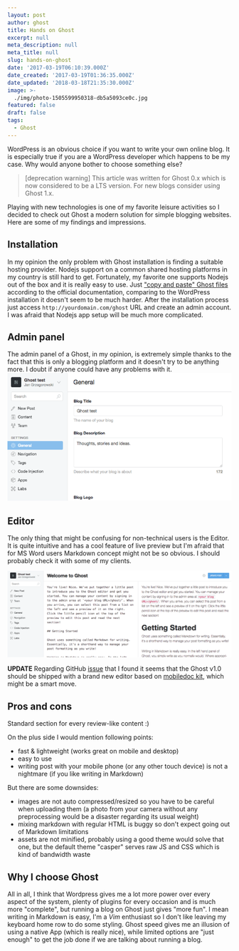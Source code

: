 ```yaml
---
layout: post
author: ghost
title: Hands on Ghost
excerpt: null
meta_description: null
meta_title: null
slug: hands-on-ghost
date: '2017-03-19T06:10:39.000Z'
date_created: '2017-03-19T01:36:35.000Z'
date_updated: '2018-03-18T21:35:30.000Z'
image: >-
  ./img/photo-1505599950318-db5a5093ce0c.jpg
featured: false
draft: false
tags:
  - Ghost
---
```

WordPress is an obvious choice if you want to write your own online blog. It is especially true if you are a WordPress developer which happens to be my case. Why would anyone bother to choose something else?

> [deprecation warning] This article was written for Ghost 0.x which is now considered to be a LTS version. For new blogs consider using Ghost 1.x.

Playing with new technologies is one of my favorite leisure activities so I decided to check out Ghost a modern solution for simple blogging websites. Here are some of my findings and impressions.

## Installation
In my opinion the only problem with Ghost installation is finding a suitable hosting provider. Nodejs support on a common shared hosting platforms in my country is still hard to get. Fortunately, my favorite one supports Nodejs out of the box and it is really easy to use. Just ["copy and paste" Ghost files](http://ghost.grzegorowski.com/setup-ghost-blog-on-mydevil-net/) according to the official documentation, comparing to the WordPress installation it doesn't seem to be much harder. After the installation process just access `http://yourdomain.com/ghost` URL and create an admin account. I was afraid that Nodejs app setup will be much more complicated.

## Admin panel
The admin panel of a Ghost, in my opinion, is extremely simple thanks to the fact that this is only a blogging platform and it doesn't try to be anything more. I doubt if anyone could have any problems with it.
![Ghost admin panel view](./img/screen-shot-2017-03-18-at-23.16.26.png)

## Editor
The only thing that might be confusing for non-technical users is the Editor. It is quite intuitive and has a cool feature of live preview but I'm afraid that for MS Word users Markdown concept might not be so obvious. I should probably check it with some of my clients.

![](./img/screen-shot-2017-03-18-at-23.22.15.png)

**UPDATE** Regarding GitHub [issue](https://github.com/TryGhost/Ghost/issues/7429) that I found it seems that the Ghost v1.0 should be shipped with a brand new editor based on [mobiledoc kit](https://github.com/bustlelabs/mobiledoc-kit), which might be a smart move.

## Pros and cons
Standard section for every review-like content :)

On the plus side I would mention following points:

- fast & lightweight (works great on mobile and desktop)
- easy to use
- writing post with your mobile phone (or any other touch device) is not a nightmare (if you like writing in Markdown)

But there are some downsides:

- images are not auto compressed/resized so you have to be careful when uploading them (a photo from your camera without any preprocessing would be a disaster regarding its usual weight)
- mixing markdown with regular HTML is buggy so don't expect going out of Markdown limitations
- assets are not minified, probably using a good theme would solve that one, but the default theme "casper" serves raw JS and CSS which is kind of bandwidth waste

## Why I choose Ghost

All in all, I think that Wordpress gives me a lot more power over every aspect of the system, plenty of plugins for every occasion and is much more "complete", but running a blog on Ghost just gives "more fun". I mean writing in Markdown is easy, I'm a *Vim* enthusiast so I don't like leaving my keyboard home row to do some styling. Ghost speed gives me an illusion of using a native App (which is really nice), while limited options are "just enough" to get the job done if we are talking about running a blog.
